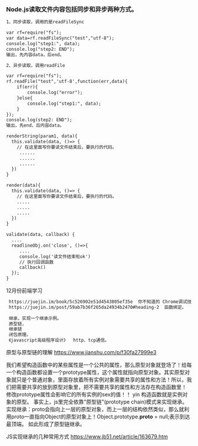 ### Node.js读取文件内容包括同步和异步两种方式。
```markdown
1、同步读取，调用的是readFileSync

var rf=require("fs");
var data=rf.readFileSync("test","utf-8");
console.log("step1:", data);
console.log("step2: END");
输出，先内容data，后end。

2、异步读取，调用readFile

var rf=require("fs");
rf.readFile("test",'utf-8',function(err,data){
    if(err){
        console.log("error");
    }else{
        console.log("step1:", data);
    }
});
console.log(step2: END");
输出，先end，后内容data。
```

```markdown
renderString(param1, data){
  this.validate(data, ()=> {
    // 在这里面写你要读文件结束后，要执行的代码。
     ......
     ......
     ......
  })
}

render(data){
  this.validate(data, ()=> {
    // 在这里面写你要读文件结束后，要执行的代码。
    .....
    .....
    .....
  })
}

validate(data, callback) {
  ....
  readlineObj.on('close', ()=>{
     ....
     console.log('读文件结束啦ok')
     // 执行回调函数
     callback()
  });
}
```
12月份前端学习
```markdown
 https://juejin.im/book/5c526902e51d4543805ef35e  你不知道的 Chrome调试技巧。
 https://juejin.im/post/59ab7b36f265da24934b2470#heading-2  函数绑定。
 
 继承，实现一个继承示例。
 原型链，
 继承链
 闭包原理。
 《javascript高级程序设计》  http、tcp通信。
```

原型与原型链的理解
https://www.jianshu.com/p/f30fa27999e3

我们希望构造函数中的某些属性是一个公共的属性，那么原型对象就登场了！给每一个构造函数都设置一个prototype属性，这个属性就指向原型对象。其实原型对象就只是个普通对象，里面存放着所有实例对象需要共享的属性和方法！所以，我们把需要共享的放到原型对象里，把不需要共享的属性和方法存在构造函数里！
修改prototype属性会影响它的所有实例的sex的值！！
yin
构造函数就是实例对象的原型。
事实上，js里完全依靠"原型链"(prototype chain)模式来实现继承。
实现继承：proto会指向上一层的原型对象，而上一层的结构依然类似，那么就利用proto一直指向Object的原型对象上！Object.prototype.__proto__ = null;表示到达最顶端。 如此形成了原型链继承。

JS实现继承的几种常用方式
https://www.jb51.net/article/163679.htm
